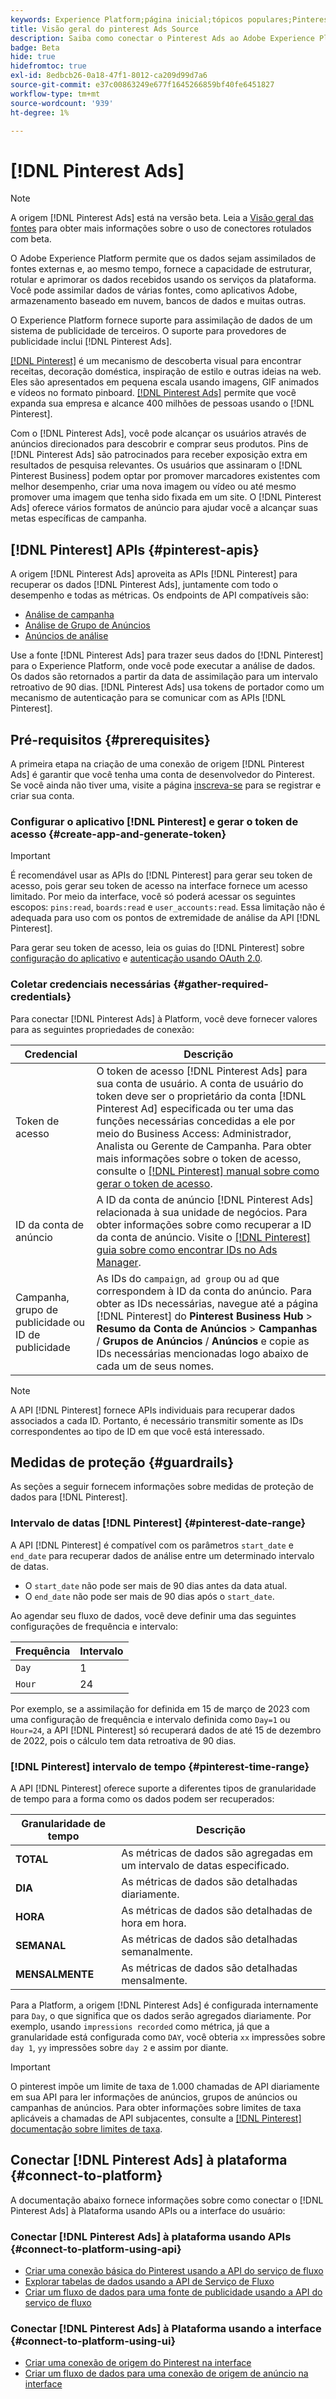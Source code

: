 ```yaml
---
keywords: Experience Platform;página inicial;tópicos populares;Pinterest Ads;
title: Visão geral do pinterest Ads Source
description: Saiba como conectar o Pinterest Ads ao Adobe Experience Platform usando APIs ou a interface do usuário.
badge: Beta
hide: true
hidefromtoc: true
exl-id: 8edbcb26-0a18-47f1-8012-ca209d99d7a6
source-git-commit: e37c00863249e677f1645266859bf40fe6451827
workflow-type: tm+mt
source-wordcount: '939'
ht-degree: 1%

---
```


# [!DNL Pinterest Ads]

>[!NOTE]
>
>A origem [!DNL Pinterest Ads] está na versão beta. Leia a [Visão geral das fontes](../../home.md#terms-and-conditions) para obter mais informações sobre o uso de conectores rotulados com beta.

O Adobe Experience Platform permite que os dados sejam assimilados de fontes externas e, ao mesmo tempo, fornece a capacidade de estruturar, rotular e aprimorar os dados recebidos usando os serviços da plataforma. Você pode assimilar dados de várias fontes, como aplicativos Adobe, armazenamento baseado em nuvem, bancos de dados e muitas outras.

O Experience Platform fornece suporte para assimilação de dados de um sistema de publicidade de terceiros. O suporte para provedores de publicidade inclui [!DNL Pinterest Ads].

[[!DNL Pinterest]](https://www.pinterest.com) é um mecanismo de descoberta visual para encontrar receitas, decoração doméstica, inspiração de estilo e outras ideias na web. Eles são apresentados em pequena escala usando imagens, GIF animados e vídeos no formato pinboard. [[!DNL Pinterest Ads]](https://ads.pinterest.com/) permite que você expanda sua empresa e alcance 400 milhões de pessoas usando o [!DNL Pinterest].

Com o [!DNL Pinterest Ads], você pode alcançar os usuários através de anúncios direcionados para descobrir e comprar seus produtos. Pins de [!DNL Pinterest Ads] são patrocinados para receber exposição extra em resultados de pesquisa relevantes. Os usuários que assinaram o [!DNL Pinterest Business] podem optar por promover marcadores existentes com melhor desempenho, criar uma nova imagem ou vídeo ou até mesmo promover uma imagem que tenha sido fixada em um site. O [!DNL Pinterest Ads] oferece vários formatos de anúncio para ajudar você a alcançar suas metas específicas de campanha.

## [!DNL Pinterest] APIs {#pinterest-apis}

A origem [!DNL Pinterest Ads] aproveita as APIs [!DNL Pinterest] para recuperar os dados [!DNL Pinterest Ads], juntamente com todo o desempenho e todas as métricas. Os endpoints de API compatíveis são:

* [Análise de campanha](https://developers.pinterest.com/docs/api/v5/#operation/campaigns/analytics)
* [Análise de Grupo de Anúncios](https://developers.pinterest.com/docs/api/v5/#operation/ad_groups/analytics)
* [Anúncios de análise](https://developers.pinterest.com/docs/api/v5/#operation/ads/analytics)

Use a fonte [!DNL Pinterest Ads] para trazer seus dados do [!DNL Pinterest] para o Experience Platform, onde você pode executar a análise de dados. Os dados são retornados a partir da data de assimilação para um intervalo retroativo de 90 dias. [!DNL Pinterest Ads] usa tokens de portador como um mecanismo de autenticação para se comunicar com as APIs [!DNL Pinterest].

## Pré-requisitos {#prerequisites}

A primeira etapa na criação de uma conexão de origem [!DNL Pinterest Ads] é garantir que você tenha uma conta de desenvolvedor do Pinterest. Se você ainda não tiver uma, visite a página [inscreva-se](https://www.pinterest.com/business/create/?next=https://developers.pinterest.com/account-setup/) para se registrar e criar sua conta.

### Configurar o aplicativo [!DNL Pinterest] e gerar o token de acesso {#create-app-and-generate-token}

>[!IMPORTANT]
>
>É recomendável usar as APIs do [!DNL Pinterest] para gerar seu token de acesso, pois gerar seu token de acesso na interface fornece um acesso limitado. Por meio da interface, você só poderá acessar os seguintes escopos: `pins:read`, `boards:read` e `user_accounts:read`. Essa limitação não é adequada para uso com os pontos de extremidade de análise da API [!DNL Pinterest].

Para gerar seu token de acesso, leia os guias do [!DNL Pinterest] sobre [configuração do aplicativo](https://developers.pinterest.com/docs/getting-started/set-up-app/) e [autenticação usando OAuth 2.0](https://developers.pinterest.com/docs/getting-started/authentication/).

### Coletar credenciais necessárias {#gather-required-credentials}

Para conectar [!DNL Pinterest Ads] à Platform, você deve fornecer valores para as seguintes propriedades de conexão:

| Credencial | Descrição |
| --- | --- |
| Token de acesso | O token de acesso [!DNL Pinterest Ads] para sua conta de usuário. A conta de usuário do token deve ser o proprietário da conta [!DNL Pinterest Ad] especificada ou ter uma das funções necessárias concedidas a ele por meio do Business Access: Administrador, Analista ou Gerente de Campanha. Para obter mais informações sobre o token de acesso, consulte o [[!DNL Pinterest] manual sobre como gerar o token de acesso](https://developers.pinterest.com/docs/getting-started/set-up-app/). |
| ID da conta de anúncio | A ID da conta de anúncio [!DNL Pinterest Ads] relacionada à sua unidade de negócios. Para obter informações sobre como recuperar a ID da conta de anúncio. Visite o [[!DNL Pinterest] guia sobre como encontrar IDs no Ads Manager](https://help.pinterest.com/en/business/article/find-ids-in-ads-manager). |
| Campanha, grupo de publicidade ou ID de publicidade | As IDs do `campaign`, `ad group` ou `ad` que correspondem à ID da conta do anúncio. Para obter as IDs necessárias, navegue até a página [!DNL Pinterest] do **Pinterest Business Hub** > **Resumo da Conta de Anúncios** > **Campanhas** / **Grupos de Anúncios** / **Anúncios** e copie as IDs necessárias mencionadas logo abaixo de cada um de seus nomes. |

>[!NOTE]
>
>A API [!DNL Pinterest] fornece APIs individuais para recuperar dados associados a cada ID. Portanto, é necessário transmitir somente as IDs correspondentes ao tipo de ID em que você está interessado.

## Medidas de proteção {#guardrails}

As seções a seguir fornecem informações sobre medidas de proteção de dados para [!DNL Pinterest].

### Intervalo de datas [!DNL Pinterest] {#pinterest-date-range}

A API [!DNL Pinterest] é compatível com os parâmetros `start_date` e `end_date` para recuperar dados de análise entre um determinado intervalo de datas.

* O `start_date` não pode ser mais de 90 dias antes da data atual.
* O `end_date` não pode ser mais de 90 dias após o `start_date`.

Ao agendar seu fluxo de dados, você deve definir uma das seguintes configurações de frequência e intervalo:

| Frequência | Intervalo |
| --- | --- |
| `Day` | 1 |
| `Hour` | 24 |

Por exemplo, se a assimilação for definida em 15 de março de 2023 com uma configuração de frequência e intervalo definida como `Day=1` ou `Hour=24`, a API [!DNL Pinterest] só recuperará dados de até 15 de dezembro de 2022, pois o cálculo tem data retroativa de 90 dias.

### [!DNL Pinterest] intervalo de tempo {#pinterest-time-range}

A API [!DNL Pinterest] oferece suporte a diferentes tipos de granularidade de tempo para a forma como os dados podem ser recuperados:

| Granularidade de tempo | Descrição |
| --- | --- |
| **TOTAL** | As métricas de dados são agregadas em um intervalo de datas especificado. |
| **DIA** | As métricas de dados são detalhadas diariamente. |
| **HORA** | As métricas de dados são detalhadas de hora em hora. |
| **SEMANAL** | As métricas de dados são detalhadas semanalmente. |
| **MENSALMENTE** | As métricas de dados são detalhadas mensalmente. |

Para a Platform, a origem [!DNL Pinterest Ads] é configurada internamente para `Day`, o que significa que os dados serão agregados diariamente. Por exemplo, usando `impressions recorded` como métrica, já que a granularidade está configurada como `DAY`, você obteria `xx` impressões sobre `day 1`, `yy` impressões sobre `day 2` e assim por diante.

>[!IMPORTANT]
>
>O pinterest impõe um limite de taxa de 1.000 chamadas de API diariamente em sua API para ler informações de anúncios, grupos de anúncios ou campanhas de anúncios. Para obter informações sobre limites de taxa aplicáveis a chamadas de API subjacentes, consulte a [[!DNL Pinterest] documentação sobre limites de taxa](https://developers.pinterest.com/docs/reference/ratelimits/).

## Conectar [!DNL Pinterest Ads] à plataforma {#connect-to-platform}

A documentação abaixo fornece informações sobre como conectar o [!DNL Pinterest Ads] à Plataforma usando APIs ou a interface do usuário:

### Conectar [!DNL Pinterest Ads] à plataforma usando APIs {#connect-to-platform-using-api}

* [Criar uma conexão básica do Pinterest usando a API do serviço de fluxo](../../tutorials/api/create/advertising/pinterest-ads.md)
* [Explorar tabelas de dados usando a API de Serviço de Fluxo](../../tutorials/api/explore/tabular.md)
* [Criar um fluxo de dados para uma fonte de publicidade usando a API do serviço de fluxo](../../tutorials/api/collect/advertising.md)

### Conectar [!DNL Pinterest Ads] à Plataforma usando a interface {#connect-to-platform-using-ui}

* [Criar uma conexão de origem do Pinterest na interface](../../tutorials/ui/create/advertising/pinterest-ads.md)
* [Criar um fluxo de dados para uma conexão de origem de anúncio na interface](../../tutorials/ui/dataflow/advertising.md)

